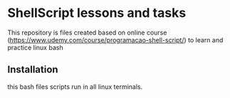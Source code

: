 # ShellScript lessons and tasks

This repository is files created based on online course (https://www.udemy.com/course/programacao-shell-script/) to learn and practice linux bash

## Installation

this bash files scripts run in all linux terminals.
